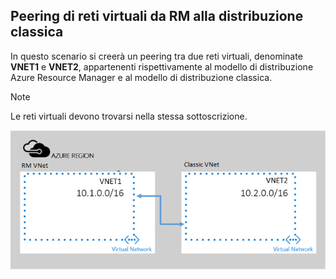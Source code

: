 ## Peering di reti virtuali da RM alla distribuzione classica
In questo scenario si creerà un peering tra due reti virtuali, denominate **VNET1** e **VNET2**, appartenenti rispettivamente al modello di distribuzione Azure Resource Manager e al modello di distribuzione classica.

> [!NOTE]
> Le reti virtuali devono trovarsi nella stessa sottoscrizione.
> 
> 

![Scenario di distribuzione da Azure Service Management ad Azure Resource Manager](./media/virtual-networks-create-vnetpeering-scenario-asmtoarm-include/figure01.PNG)

<!---HONumber=AcomDC_0921_2016-->